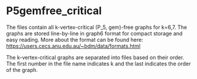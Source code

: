 # P5gemfree_critical

The files contain all k-vertex-critical (P_5, gem)-free graphs for k=6,7. The graphs are stored line-by-line in graph6 format for compact storage and easy reading. More about the format can be found here: https://users.cecs.anu.edu.au/~bdm/data/formats.html

The k-vertex-critical graphs are separated into files based on their order. The first number in the file name indicates k and the last indicates the order of the graph.
